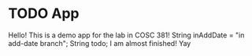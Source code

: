 # TODO App
Hello! This is a demo app for the lab in COSC 381!
 String inAddDate = "in add-date branch";
 String todo;
I am almost finished! Yay
